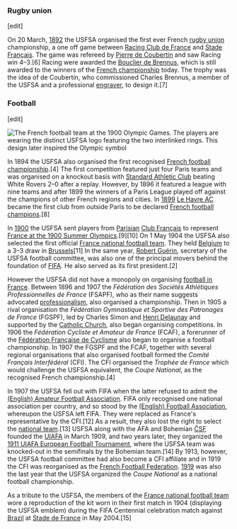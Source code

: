 ### Rugby union

[edit]

On 20 March, [1892](https://en.wikipedia.org/wiki/French_Rugby_Championship_1892) the USFSA organised the first ever French [rugby union](https://en.wikipedia.org/wiki/Rugby_union) championship, a one off game between [Racing Club de France](https://en.wikipedia.org/wiki/Racing_M%C3%A9tro_92) and [Stade Français](https://en.wikipedia.org/wiki/Stade_Fran%C3%A7ais). The game was refereed by [Pierre de Coubertin](https://en.wikipedia.org/wiki/Pierre_de_Coubertin) and saw Racing win 4–3.[6] Racing were awarded the [Bouclier de Brennus](https://en.wikipedia.org/wiki/Bouclier_de_Brennus), which is still awarded to the winners of the [French championship](https://en.wikipedia.org/wiki/Top_14) today. The trophy was the idea of de Coubertin, who commissioned Charles Brennus, a member of the USFSA and a professional [engraver](https://en.wikipedia.org/wiki/Engraver), to design it.[7]

### Football

[edit]

![The French football team at the 1900 Olympic Games. The players are wearing the distinct USFSA logo featuring the two interlinked rings. This design later inspired the Olympic symbol](https://upload.wikimedia.org/wikipedia/commons/thumb/5/51/France_football_1900.jpg/250px-France_football_1900.jpg)

In 1894 the USFSA also organised the first recognised [French football championship](https://en.wikipedia.org/wiki/1894_USFSA_Football_Championship).[4] The first competition featured just four Paris teams and was organised on a knockout basis with [Standard Athletic Club](https://en.wikipedia.org/wiki/Standard_Athletic_Club) beating White Rovers 2–0 after a replay. However, by 1896 it featured a league with nine teams and after 1899 the winners of a Paris League played off against the champions of other French regions and cities. In [1899](https://en.wikipedia.org/wiki/1899_USFSA_Football_Championship) [Le Havre AC](https://en.wikipedia.org/wiki/Le_Havre_AC) became the first club from outside Paris to be declared [French football champions](https://en.wikipedia.org/wiki/French_football_champions).[8]

In [1900](https://en.wikipedia.org/wiki/Football_at_the_1900_Summer_Olympics) the USFSA sent players from [Parisian](https://en.wikipedia.org/wiki/Paris) [Club Français](https://en.wikipedia.org/wiki/Club_Fran%C3%A7ais) to represent [France at the 1900 Summer Olympics](https://en.wikipedia.org/wiki/France_at_the_1900_Summer_Olympics).[9][10] On 1 May 1904 the USFSA also selected the first official [France national football team](https://en.wikipedia.org/wiki/France_national_football_team). They held [Belgium](https://en.wikipedia.org/wiki/Belgium_national_football_team) to a 3–3 draw in [Brussels](https://en.wikipedia.org/wiki/Brussels)[11] In the same year, [Robert Guérin](https://en.wikipedia.org/wiki/Robert_Gu%C3%A9rin), secretary of the USFSA football committee, was also one of the principal movers behind the foundation of [FIFA](https://en.wikipedia.org/wiki/FIFA). He also served as its first president.[2]

However the USFSA did not have a monopoly on organising [football in France](https://en.wikipedia.org/wiki/Football_in_France). Between 1896 and 1907 the *Fédération des Sociétés Athlétiques Professionnelles de France* (FSAPF), who as their name suggests advocated [professionalism](https://en.wikipedia.org/wiki/Professional_sport), also organised a championship. Then in 1905 a rival organisation the *Fédération Gymnastique et Sportive des Patronages de France* (FGSPF), led by Charles Simon and [Henri Delaunay](https://en.wikipedia.org/wiki/Henri_Delaunay) and supported by the [Catholic Church](https://en.wikipedia.org/wiki/Roman_Catholicism_in_France), also began organising competitions. In 1906 the *Fédération Cycliste et Amateur de France* (FCAF), a forerunner of the [Fédération Française de Cyclisme](https://en.wikipedia.org/wiki/F%C3%A9d%C3%A9ration_Fran%C3%A7aise_de_Cyclisme) also began to organise a football championship. In 1907 the FGSPF and the FCAF, together with several regional organisations that also organised football formed the *Comité Français Interfédéral* (CFI). The CFI organised the *Trophée de France* which would challenge the USFSA equivalent, the *Coupe National*, as the recognised French championship.[4]

In 1907 the USFSA fell out with FIFA when the latter refused to admit the [(English) Amateur Football Association](https://en.wikipedia.org/wiki/Amateur_Football_Alliance). FIFA only recognised one national association per country, and so stood by the [(English) Football Association](https://en.wikipedia.org/wiki/The_Football_Association), whereupon the USFSA left FIFA. They were replaced as France's representative by the CFI.[12] As a result, they also lost the right to select the [national team](https://en.wikipedia.org/wiki/France_national_football_team).[13] USFSA along with the AFA and Bohemian [ČSF](https://en.wikipedia.org/wiki/Football_Association_of_the_Czech_Republic) founded the [UIAFA](https://en.wikipedia.org/wiki/UIAFA) in March 1909, and two years later, they organized the [1911 UIAFA European Football Tournament](https://en.wikipedia.org/wiki/1911_UIAFA_European_Football_Tournament), where the USFSA team was knocked-out in the semifinals by the Bohemian team.[14] By 1913, however, the USFSA football committee had also become a CFI affiliate and in 1919 the CFI was reorganised as the [French Football Federation](https://en.wikipedia.org/wiki/French_Football_Federation). [1919](https://en.wikipedia.org/wiki/1919_USFSA_Football_Championship) was also the last year that the USFSA organized the *Coupe National* as a national football championship.

As a tribute to the USFSA, the members of the [France national football team](https://en.wikipedia.org/wiki/France_national_football_team) wore a reproduction of the kit worn in their first match in 1904 (displaying the USFSA emblem) during the FIFA Centennial celebration match against [Brazil](https://en.wikipedia.org/wiki/Brazil_national_football_team) at [Stade de France](https://en.wikipedia.org/wiki/Stade_de_France) in May 2004.[15]
